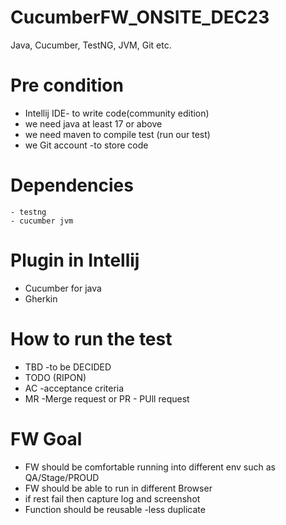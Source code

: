 # CucumberFW_ONSITE_DEC23
Java, Cucumber, TestNG, JVM, Git etc. 
# Pre condition 
- Intellij IDE- to write code(community edition)
- we need java at least 17 or above 
- we need maven to compile test (run our test)
- we Git account -to store code 
# Dependencies
    - testng
    - cucumber jvm 

# Plugin in Intellij 
  - Cucumber for java
  - Gherkin
# How to run the test 
- TBD -to be DECIDED
- TODO (RIPON)
- AC -acceptance criteria 
- MR -Merge request or PR - PUll request 
# FW Goal
- FW should be comfortable running into different env such as QA/Stage/PROUD
- FW should be able to run in different Browser 
- if rest fail then capture log and screenshot 
- Function should be reusable -less duplicate  